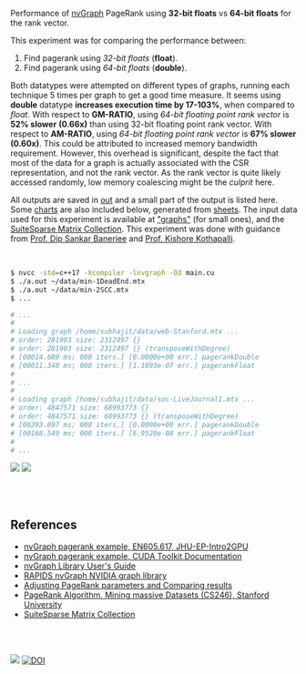 Performance of [nvGraph] PageRank using **32-bit floats** vs **64-bit floats**
for the rank vector.

This experiment was for comparing the performance between:
1. Find pagerank using *32-bit floats* (**float**).
2. Find pagerank using *64-bit floats* (**double**).

Both datatypes were attempted on different types of graphs, running each
technique 5 times per graph to get a good time measure. It seems using
**double** datatype **increases execution time by 17-103%**, when compared to
*float*. With respect to **GM-RATIO**, using *64-bit floating point rank vector*
is **52% slower** **(0.66x)** than using 32-bit floating point rank vector. With
respect to **AM-RATIO**, using *64-bit floating point rank vector* is **67%
slower (0.60x)**. This could be attributed to increased memory bandwidth
requirement. However, this overhead is significant, despite the fact that most
of the data for a graph is actually associated with the CSR representation, and
not the rank vector. As the rank vector is quite likely accessed randomly, low
memory coalescing might be the *culprit* here.

All outputs are saved in [out](out/) and a small part of the output is listed
here. Some [charts] are also included below, generated from [sheets]. The input
data used for this experiment is available at ["graphs"] (for small ones), and
the [SuiteSparse Matrix Collection]. This experiment was done with guidance
from [Prof. Dip Sankar Banerjee] and [Prof. Kishore Kothapalli].

<br>

```bash
$ nvcc -std=c++17 -Xcompiler -lnvgraph -O3 main.cu
$ ./a.out ~/data/min-1DeadEnd.mtx
$ ./a.out ~/data/min-2SCC.mtx
$ ...

# ...
#
# Loading graph /home/subhajit/data/web-Stanford.mtx ...
# order: 281903 size: 2312497 {}
# order: 281903 size: 2312497 {} (transposeWithDegree)
# [00014.689 ms; 000 iters.] [0.0000e+00 err.] pagerankDouble
# [00011.340 ms; 000 iters.] [1.1893e-07 err.] pagerankFloat
#
# ...
#
# Loading graph /home/subhajit/data/soc-LiveJournal1.mtx ...
# order: 4847571 size: 68993773 {}
# order: 4847571 size: 68993773 {} (transposeWithDegree)
# [00293.897 ms; 000 iters.] [0.0000e+00 err.] pagerankDouble
# [00168.549 ms; 000 iters.] [6.9520e-08 err.] pagerankFloat
#
# ...
```

[![](https://i.imgur.com/rYpzAlM.png)][sheetp]
[![](https://i.imgur.com/q9kgf0Z.png)][sheetp]

<br>
<br>


## References

- [nvGraph pagerank example, EN605.617, JHU-EP-Intro2GPU](https://github.com/JHU-EP-Intro2GPU/EN605.617/blob/master/module9/nvgraph_examples/nvgraph_Pagerank.cpp)
- [nvGraph pagerank example, CUDA Toolkit Documentation](https://docs.nvidia.com/cuda/archive/10.0/nvgraph/index.html#nvgraph-pagerank-example)
- [nvGraph Library User's Guide](https://docs.nvidia.com/cuda/archive/10.1/pdf/nvGRAPH_Library.pdf)
- [RAPIDS nvGraph NVIDIA graph library][nvGraph]
- [Adjusting PageRank parameters and Comparing results](https://arxiv.org/abs/2108.02997)
- [PageRank Algorithm, Mining massive Datasets (CS246), Stanford University](https://www.youtube.com/watch?v=ke9g8hB0MEo)
- [SuiteSparse Matrix Collection]

<br>
<br>

[![](https://i.imgur.com/wmbbEzJ.jpg)](https://www.youtube.com/watch?v=rKv_l1RnSqs)
[![DOI](https://zenodo.org/badge/433848242.svg)](https://zenodo.org/badge/latestdoi/433848242)

[Prof. Dip Sankar Banerjee]: https://sites.google.com/site/dipsankarban/
[Prof. Kishore Kothapalli]: https://www.iiit.ac.in/people/faculty/kkishore/
[SuiteSparse Matrix Collection]: https://sparse.tamu.edu
[nvGraph]: https://github.com/rapidsai/nvgraph
["graphs"]: https://github.com/puzzlef/graphs
[charts]: https://photos.app.goo.gl/eA471JBX91eGxvuy7
[sheets]: https://docs.google.com/spreadsheets/d/1GKfPQQzqbchRDfxa_6Ajqskgz_JmjOUnYTpf9AJP6bg/edit?usp=sharing
[sheetp]: https://docs.google.com/spreadsheets/d/e/2PACX-1vQykW749moJ_5S-6Sb_Us7uxuMVfQDD8KfQR8F4j0OOoA073f9tH4bd4rrWKcUnsg_UxCrblwlIM_d2/pubhtml
